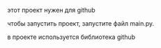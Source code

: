 этот проект нужен для github

чтобы запустить проект, запустите файл main.py.

в проекте используется библиотека github 
